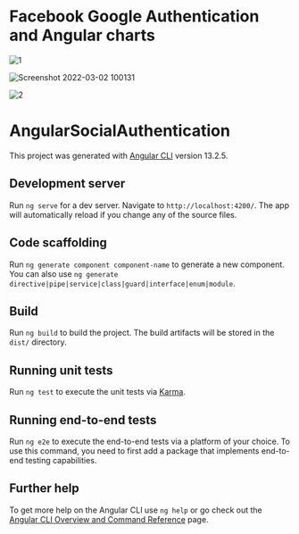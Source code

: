 # Facebook Google Authentication and Angular charts
![1](https://user-images.githubusercontent.com/88138560/156294254-04163cd1-fb98-424c-9522-2cf59023edd9.png)

![Screenshot 2022-03-02 100131](https://user-images.githubusercontent.com/88138560/156294259-7a3980e2-d9ae-4963-b68b-5dd53b6cc6d0.png)

![2](https://user-images.githubusercontent.com/100868300/156623863-d11c8c1c-4a7c-4b0f-b24e-bc51abc45d79.png)


# AngularSocialAuthentication

This project was generated with [Angular CLI](https://github.com/angular/angular-cli) version 13.2.5.

## Development server

Run `ng serve` for a dev server. Navigate to `http://localhost:4200/`. The app will automatically reload if you change any of the source files.

## Code scaffolding

Run `ng generate component component-name` to generate a new component. You can also use `ng generate directive|pipe|service|class|guard|interface|enum|module`.

## Build

Run `ng build` to build the project. The build artifacts will be stored in the `dist/` directory.

## Running unit tests

Run `ng test` to execute the unit tests via [Karma](https://karma-runner.github.io).

## Running end-to-end tests

Run `ng e2e` to execute the end-to-end tests via a platform of your choice. To use this command, you need to first add a package that implements end-to-end testing capabilities.

## Further help

To get more help on the Angular CLI use `ng help` or go check out the [Angular CLI Overview and Command Reference](https://angular.io/cli) page.
